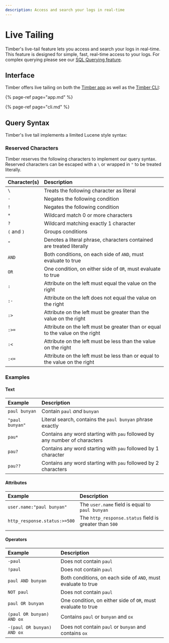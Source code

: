 ```yaml
---
description: Access and search your logs in real-time
---
```


# Live Tailing

Timber's live-tail feature lets you access and search your logs in real-time. This feature is designed for simple, fast, real-time access to your logs. For complex querying please see our [SQL Querying feature](../sql-querying.md).

## Interface

Timber offers live tailing on both the [Timber app](app.md) as well as the [Timber CLI](cli.md):

{% page-ref page="app.md" %}

{% page-ref page="cli.md" %}

## Query Syntax

Timber's live tail implements a limited Lucene style syntax:

### Reserved Characters

Timber reserves the following characters to implement our query syntax. Reserved characters can be escaped with a `\` or wrapped in `"` to be treated literally.

| Character\(s\) | Description |
| :--- | :--- |
| `\` | Treats the following character as literal |
| `-` | Negates the following condition |
| `!` | Negates the following condition |
| `*` | Wildcard match 0 or more characters |
| `?` | Wildcard matching exactly 1 character |
| `(` and `)` | Groups conditions |
| `"` | Denotes a literal phrase, characters contained are treated literally |
| `AND` | Both conditions, on each side of `AND`, must evaluate to true |
| `OR` | One condition, on either side of `OR`, must evaluate to true |
| `:` | Attribute on the left must equal the value on the right |
| `:-` | Attribute on the left does not equal the value on the right |
| `:>` | Attribute on the left must be greater than the value on the right |
| `:>=` | Attribute on the left must be greater than or equal to the value on the right |
| `:<` | Attribute on the left must be less than the value on the right |
| `:<=` | Attribute on the left must be less than or equal to the value on the right |

### Examples

#### Text

| Example | Description |
| :--- | :--- |
| `paul bunyan` | Contain `paul` _and_ `bunyan` |
| `"paul bunyan"` | Literal search, contains the `paul bunyan` phrase exactly |
| `pau*` | Contains any word starting with `pau` followed by any number of characters |
| `pau?` | Contains any word starting with `pau` followed by 1 character |
| `pau??` | Contains any word starting with `pau` followed by 2 characters |

#### Attributes

| Example | Description |
| :--- | :--- |
| `user.name:"paul bunyan"` | The `user.name` field is equal to `paul bunyan` |
| `http_response.status:>=500` | The `http_response.status` field is greater than `500` |
|  |  |

#### Operators

| Example | Description |
| :--- | :--- |
| `-paul` | Does not contain `paul` |
| `!paul` | Does not contain `paul` |
| `paul AND bunyan` | Both conditions, on each side of `AND`, must evaluate to true |
| `NOT paul` | Does not contain `paul` |
| `paul OR bunyan` | One condition, on either side of `OR`, must evaluate to true |
| `(paul OR bunyan) AND ox` | Contains `paul` or `bunyan` and `ox` |
| `-(paul OR bunyan) AND ox` | Does not contain `paul` or `bunyan` and contains `ox` |



